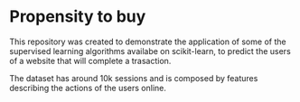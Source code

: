 # Propensity to buy

This repository was created to demonstrate the application of some of the supervised learning algorithms availabe on scikit-learn, to predict the users of a website that will complete a trasaction.

The dataset has around 10k sessions and is composed by features describing the actions of the users online.
